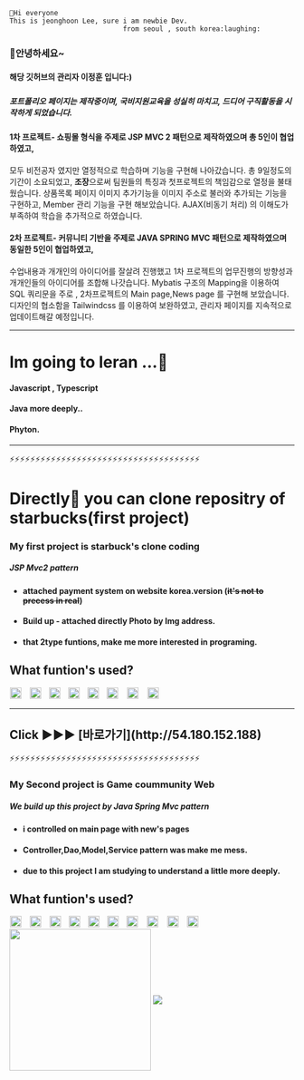```
👋Hi everyone
This is jeonghoon Lee, sure i am newbie Dev.  
                            from seoul , south korea:laughing:
```



### 🤔**안녕하세요**~
####  해당 깃허브의 관리자 **이정훈** 입니다:)

##### 


##### 포트폴리오 페이지는 제작중이며, 국비지원교육을 성실히 마치고, 드디어 구직활동을 시작하게 되었습니다.

#### 1차 프로젝트- 쇼핑몰 형식을 주제로 JSP MVC 2 패턴으로 제작하였으며 총 5인이 협업하였고,
모두 비전공자 였지만 열정적으로 학습하며 기능을 구현해 나아갔습니다.
총 9일정도의 기간이 소요되었고, **조장**으로써 팀원들의 특징과 첫프로젝트의 책임감으로 열정을 불태웠습니다.
상품목록 페이지 이미지 추가기능을 이미지 주소로 불러와 추가되는 기능을 구현하고, Member 관리 기능을 구현 해보았습니다.
AJAX(비동기 처리) 의 이해도가 부족하여 학습을 추가적으로 하였습니다.

#### 2차 프로젝트- 커뮤니티 기반을 주제로 JAVA SPRING MVC 패턴으로 제작하였으며 동일한 5인이 협업하였고,
수업내용과 개개인의 아이디어를 잘살려 진행했고 1차 프로젝트의 업무진행의 방향성과 개개인들의 아이디어를 조합해 나갓습니다.
Mybatis 구조의 Mapping을 이용하여 SQL 쿼리문을 주로 , 2차프로젝트의 Main page,News page 를 구현해 보았습니다.
디자인의 협소함을 Tailwindcss 를 이용하여 보완하였고, 관리자 페이지를 지속적으로 업데이트해갈 예정입니다.
___
# Im going to leran ...🎈

#### Javascript , Typescript

#### Java more deeply..

#### Phyton.


___
⚡⚡⚡⚡⚡⚡⚡⚡⚡⚡⚡⚡⚡⚡⚡⚡⚡⚡⚡⚡⚡⚡⚡⚡⚡⚡⚡⚡⚡⚡⚡⚡⚡⚡⚡⚡⚡
<h1>Directly🌸  you can clone repositry of starbucks(first project) </h1>



### My first project is **starbuck's** clone coding
##### JSP Mvc2 pattern
* #### attached payment system on website **korea.version** (~~it's not to precess in real~~) 
* #### Build up - attached directly Photo by Img address.
* #### that 2type funtions, make me more **interested in programing**.




<h2> What funtion's used?</h2>
<div>

<img src="https://img.shields.io/badge/Github-181717?style=flat-square&logo=Github&logoColor=white" style="height :20px; margin-left : 1px; margin-right : 10px;"/>

<img src="https://img.shields.io/badge/JavaScript-F7DF1E?style=flat-square&logo=JavaScript&logoColor=white" style="height :20px; margin-left : 1px; margin-right : 10px;"/>

<img src="https://img.shields.io/badge/Css3-1572B6?style=flat-square&logo=Css3&logoColor=Yellow" style="height : 20px; margin-left : 0; margin-right : 10px;"/>

<img src="https://img.shields.io/badge/Html5-E34F26?style=flat-square&logo=HTML5&logoColor=white" style="height : 20px; margin-left : 0; margin-right : 10px;"/>

<img src="https://img.shields.io/badge/Java-007396?style=flat-square&logo=Java&logoColor=white" style="height :20px; margin-left :0; margin-right : 10px;"/>           

<img src="https://img.shields.io/badge/Figma-F24E1E?style=flat-square&logo=&logoColor=white" style="height :20px; margin-left : 0; margin-right : 12px;"/>

<img src="https://img.shields.io/badge/Oracle-F80000?style=flat-square&logo=Oracle&logoColor=white" style="height :20px; margin-left : 0; margin-right : 12px;"/>
<img src="https://img.shields.io/badge/Apache Tomcat-F8DC75?style=flat-square&logo=ApacheTomcat&logoColor=white" style="height :20px; margin-left : 0; margin-right : 12px;"/>

 </div> 



___


<h2>Click ▶️▶️▶️ [바로가기](http://54.180.152.188)</h2>
⚡⚡⚡⚡⚡⚡⚡⚡⚡⚡⚡⚡⚡⚡⚡⚡⚡⚡⚡⚡⚡⚡⚡⚡⚡⚡⚡⚡⚡⚡⚡⚡⚡⚡⚡⚡⚡





### My Second project is **Game coummunity Web**
##### **We build up this project by Java Spring Mvc pattern**
* #### i controlled on main page with new's pages
* #### Controller,Dao,Model,Service pattern was make me mess.
* #### due to this project I am studying to understand a little more deeply.




<h2> What funtion's used?</h2>
<div>
<img src="https://img.shields.io/badge/Github-181717?style=flat-square&logo=Github&logoColor=white" style="height :20px; margin-left : 1px; margin-right : 10px;"/>
<img src="https://img.shields.io/badge/Notion-000000?style=flat-square&logo=Notion&logoColor=white" style="height :20px; margin-left : 1px; margin-right : 10px;"/>
<img src="https://img.shields.io/badge/JavaScript-F7DF1E?style=flat-square&logo=JavaScript&logoColor=white" style="height :20px; margin-left : 1px; margin-right : 10px;"/>
<img src="https://img.shields.io/badge/Css3-1572B6?style=flat-square&logo=Css3&logoColor=white" style="height : 20px; margin-left : 0; margin-right : 10px;"/>
<img src="https://img.shields.io/badge/Html5-E34F26?style=flat-square&logo=HTML5&logoColor=white" style="height : 20px; margin-left : 0; margin-right : 10px;"/>
<img src="https://img.shields.io/badge/Java-007396?style=flat-square&logo=Java&logoColor=white" style="height :20px; margin-left :0; margin-right : 10px;"/>           
<img src="https://img.shields.io/badge/Tailwind CSS-38B2AC?style=flat-square&logo=TailwindCSS&logoColor=white" style="height :20px; margin-left : 0; margin-right : 12px;"/>
<img src="https://img.shields.io/badge/Figma-A24E1E?style=flat-square&logo=Figma&logoColor=white" style="height :20px; margin-left : 0; margin-right : 12px;"/>
<img src="https://img.shields.io/badge/Oracle-F80000?style=flat-square&logo=Oracle&logoColor=white" style="height :20px; margin-left : 0; margin-right : 12px;"/>
<img src="https://img.shields.io/badge/Apache Tomcat-E8DC75?style=flat-square&logo=ApacheTomcat&logoColor=white" style="height :20px; margin-left : 0; margin-right : 12px;"/>

 
 </div>   



<div>                                                                                                           
<a href="https://github.com/anuraghazra/github-readme-stats">
  <img align="center" style=" height:250px; " src="https://github-readme-stats.vercel.app/api?username=hoontops&show_icons=true&theme=yeblu" /></a>
<a href="https://github.com/anuraghazra/convoychat">
  <img align="center" src="https://github-readme-stats.vercel.app/api/top-langs/?username=hoontops&layout=compact_icons=true&theme=yeblu" />
</a>
</div>
